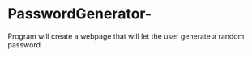 # PasswordGenerator-
Program will create a webpage that will let the user generate a random password 
